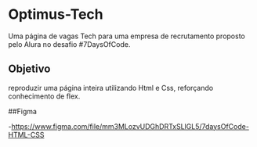 # Optimus-Tech
 Uma página de vagas Tech para uma empresa de recrutamento proposto pelo Alura no desafio #7DaysOfCode. 


## Objetivo

reproduzir uma página inteira utilizando Html e Css, reforçando conhecimento de flex.

##Figma

-https://www.figma.com/file/mm3MLozvUDGhDRTxSLlGL5/7daysOfCode-HTML-CSS





